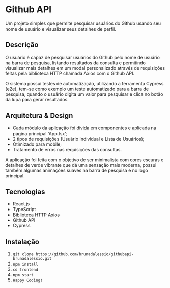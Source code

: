 # Github API

Um projeto simples que permite pesquisar usuários do Github usando seu nome de usuário e visualizar seus detalhes de perfil.

## Descrição

O usuário é capaz de pesquisar usuários do Github pelo nome de usuário na barra de pesquisa, listando resultados da consulta e permitindo visualizar mais detalhes em um modal personalizado através de requisições feitas pela biblioteca HTTP chamada Axios com o Github API.

O sistema possui testes de automatização, utilizando a ferramenta Cypress (e2e), tem-se como exemplo um teste automatizado para a barra de pesquisa, quando o usuário digita um valor para pesquisar e clica no botão da lupa para gerar resultados.

## Arquitetura & Design

* Cada módulo da aplicação foi divida em componentes e aplicada na página principal 'App.tsx';
* 2 tipos de requisições (Usuário Individual e Lista de Usuários);
* Otimizado para mobile;
* Tratamento de erros nas requisições das consultas.

A aplicação foi feita com o objetivo de ser minimalista com cores escuras e detalhes de verde vibrante que dá uma sensação mais moderna, possui também algumas animações suaves na barra de pesquisa e no logo principal.


## Tecnologias

* React.js
* TypeScript
* Biblioteca HTTP Axios
* Github API
* Cypress

## Instalação

1. `git clone https://github.com/brunadalessio/githubapi-brunadalessio.git`
2. `npm install`
3. `cd frontend`
4. `npm start`
5. `Happy Coding!`